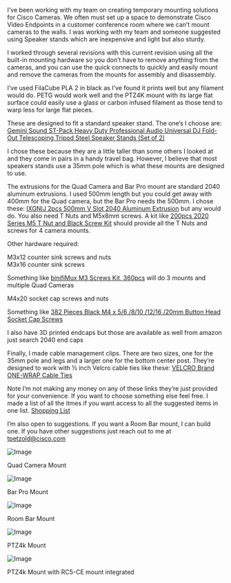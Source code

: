 I’ve been working with my team on creating temporary mounting solutions for Cisco Cameras. We often must set up a space to demonstrate Cisco Video Endpoints in a customer conference room where we can’t mount cameras to the walls. I was working with my team and someone suggested using Speaker stands which are inexpensive and light but also sturdy.

I worked through several revisions with this current revision using all the built-in mounting hardware so you don’t have to remove anything from the cameras, and you can use the quick connects to quickly and easily mount and remove the cameras from the mounts for assembly and disassembly.

I’ve used FilaCube PLA 2 in black as I’ve found it prints well but any filament would do. PETG would work well and the PTZ4K mount with its large flat surface could easily use a glass or carbon infused filament as those tend to warp less for large flat pieces.

These are designed to fit a standard speaker stand. The one’s I choose are: [Gemini Sound ST-Pack Heavy Duty Professional Audio Universal DJ Fold-Out Telescoping Tripod Steel Speaker Stands (Set of 2)](https://www.amazon.com/dp/B00TUBQ4NM?ref_=ppx_hzsearch_conn_dt_b_fed_asin_title_1)

I chose these because they are a little taller than some others I looked at and they come in pairs in a handy travel bag. However, I believe that most speakers stands use a 35mm pole which is what these mounts are designed to use.

The extrusions for the Quad Camera and Bar Pro mount are standard 2040 aluminum extrusions. I used 500mm length but you could get away with 400mm for the Quad camera, but the Bar Pro needs the 500mm. I chose these: [IXGNIJ 2pcs 500mm V Slot 2040 Aluminum Extrusion](https://www.amazon.com/dp/B08X4NH88C?ref_=ppx_hzsearch_conn_dt_b_fed_asin_title_4&th=1) but any would do. You also need T Nuts and M5x8mm screws. A kit like [200pcs 2020 Series M5 T Nut and Black Screw Kit](https://www.amazon.com/dp/B0F1BWQ35S?ref=ppx_yo2ov_dt_b_fed_asin_title&th=1) should provide all the T Nuts and screws for 4 camera mounts.

Other hardware required:

M3x12 counter sink screws and nuts  
M3x16 counter sink screws

Something like [binifiMux M3 Screws Kit, 360pcs](https://www.amazon.com/binifiMux-360pcs-Countersunk-Phillips-Machine/dp/B08N5XDHMW/ref=sr_1_19?crid=196P290IBFZDR&dib=eyJ2IjoiMSJ9.gvzEjpHlUXtRUJxoEfy2LEpecrorXRa4U0AvonuZ68bGjHj071QN20LucGBJIEps.9mlZXTiWlhKVkd_YZJyZ39y5lbTpo9xxlc2fpYTdqK8&dib_tag=se&keywords=m3+m4+countersunk+screws+black&qid=1747083121&sprefix=m3+m4+countersunk+screws+black%2Caps%2C103&sr=8-19&xpid=uafD1Rm0VqlS3)  will do 3 mounts and multiple Quad Cameras

M4x20 socket cap screws and nuts

Something like [382 Pieces Black M4 x 5/6 /8/10 /12/16 /20mm Button Head Socket Cap Screws](https://www.amazon.com/Kindroufly-Pieces-Button-Washers-Assortment/dp/B0BLCFZ2KL/ref=sr_1_8?crid=3M30G8GZV1OEE&dib=eyJ2IjoiMSJ9.b0HHZ39JgsBpPYjmkLwl92Ivk26csVFY0yC5r_z9v5oVA62XsyY91GPJ-KK7uyIUujUV6q1FLBVjKb94RvyiIpXlmzHRI8gDvjJx5gsmsDE2z4Uty4XrHg_-wP9xyZkDo0JytrLxNgiGr8ROZ_Kj-BkNtN4tUjzkxPBpp_ViEa-1XF5vDv2mEG1eVDyWoRpbJLVUXFtOO378lAQgps2cmrxMmpNhBwBK-Xfd03TIeSA._ytW4avdIe9tStc7Hfv0c5EEFIKOrgDsycMK60EF1xs&dib_tag=se&keywords=m4%2Bcap%2Bbutton%2Bhead%2Bblack&qid=1747083315&sprefix=m4%2Bcap%2Bbutton%2Bhead%2Bblack%2Caps%2C63&sr=8-8&th=1)

I also have 3D printed endcaps but those are available as well from amazon just search 2040 end caps

Finally, I made cable management clips. There are two sizes, one for the 35mm pole and legs and a larger one for the bottom center post. They’re designed to work with ½ inch Velcro cable ties like these: [VELCRO Brand ONE-WRAP Cable Ties](https://www.amazon.com/VELCRO-Brand-Cable-Ties-100Pk/dp/B001E1Y5O6/ref=sr_1_3?crid=2FYXRVCLYZWOJ&dib=eyJ2IjoiMSJ9.ZAKfKMsw_2U1hbNzmOiwzzNji4V6h5SkEAPVWpMRLoYjMO3F4WsEKNZnyGt933ecs1MivWP-S5dCBeoBNwyP68ziO-6BvaqLQnPbpS0RPbDqnXZNOrunYAHMrOA0b4RIJHK-beeENVVmSA4sUUkfkBwjVhyahlQCLUpOQN25E5gwD6lFI5jgSrV7NMEGVxSUvOSdqeKNokQ4u2wJSZOU98-60xbf8pZsUGNUAlxApx74K9bYUQ5gJso0Djbybogb8ftHvs5HQx4TCsNUvBs1h-bbHoFrIv0qOYygMD5xwlU.8aC4z_CqGvatln9z4Mw0B6uyRthOeNnLoLNNCGIiYCU&dib_tag=se&keywords=electronic%2Bcable%2Bties&qid=1747083450&rdc=1&s=industrial&sprefix=electronic%2Bcable%2Btie%2Cindustrial%2C143&sr=1-3&th=1)

Note I’m not making any money on any of these links they’re just provided for your convenience. If you want to choose something else feel free.
I made a list of all the itmes if you want access to all the suggested items in one list. [Shopping List](https://www.amazon.com/hz/wishlist/ls/1IN89FMR80QVG?ref_=wl_share)

I’m also open to suggestions. If you want a Room Bar mount, I can build one. If you have other suggestions just reach out to me at [tpetzold@cisco.com](mailto:tpetzold@cisco.com)

![Image](https://github.com/user-attachments/assets/d0fc9a4c-1450-4319-a7a7-badaeb550ddf)

Quad Camera Mount

![Image](https://github.com/user-attachments/assets/19f10035-9770-4854-ac64-22c700265307)

Bar Pro Mount

![Image](https://github.com/user-attachments/assets/e6df578e-490e-4fee-a40c-18c906684d7a)

Room Bar Mount

![Image](https://github.com/user-attachments/assets/cf5c86a1-1040-4d9a-8d29-31ab58cd6bc4)

PTZ4k Mount

![Image](https://github.com/user-attachments/assets/e3dc53a3-386b-46e6-b286-e168e66c1406)

PTZ4k Mount with RC5-CE mount integrated